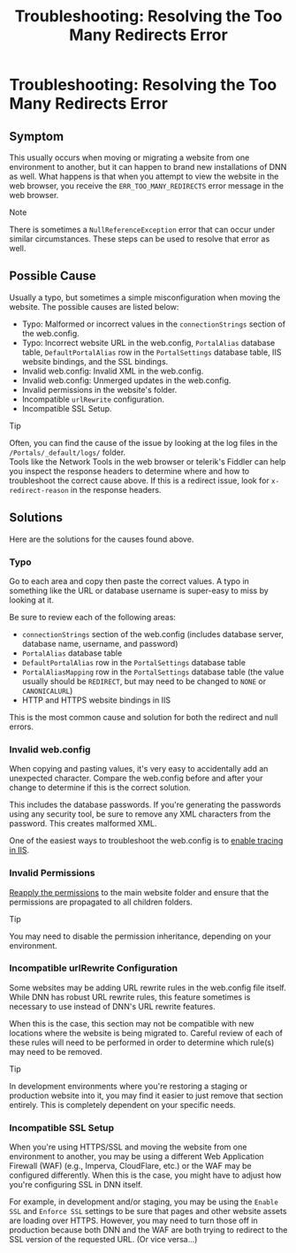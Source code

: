 ﻿---
uid: ts-too-many-redirects
locale: en
title: "Troubleshooting: Resolving the Too Many Redirects Error"
dnnversion: 09.02.00
related-topics: ts-how-to-increase-max-upload-file-size,ts-error-login-ip-filtering-is-currently-disabled,ts-error-another-user-has-taken-action-on-the-page,ts-error-unknown-server-tag-DNNComboBox,ts-error-could-not-load-awssdk,ts-error-sql-timeout,ts-error-argumentnullexception-after-move-upgrade,ts-install-missing-resources,ts-mixed-content-ssl,ts-broken-profile-image,ts-page-remains-in-draft,ts-site-theme-not-loading,ts-incomplete-content-localization,ts-missing-persona-bar
---

# Troubleshooting: Resolving the Too Many Redirects Error  

## Symptom  

This usually occurs when moving or migrating a website from one environment to another, but it can happen to brand new installations of DNN as well.  What happens is that when you attempt to view the website in the web browser, you receive the `ERR_TOO_MANY_REDIRECTS` error message in the web browser.  

> [!NOTE]  
> There is sometimes a `NullReferenceException` error that can occur under similar circumstances. These steps can be used to resolve that error as well.  

## Possible Cause

Usually a typo, but sometimes a simple misconfiguration when moving the website. The possible causes are listed below:  

* Typo: Malformed or incorrect values in the `connectionStrings` section of the web.config.  
* Typo: Incorrect website URL in the web.config, `PortalAlias` database table, `DefaultPortalAlias` row in the `PortalSettings` database table, IIS website bindings, and the SSL bindings.  
* Invalid web.config:  Invalid XML in the web.config.  
* Invalid web.config:  Unmerged updates in the web.config.  
* Invalid permissions in the website's folder.  
* Incompatible `urlRewrite` configuration.  
* Incompatible SSL Setup.  

> [!TIP]  
> Often, you can find the cause of the issue by looking at the log files in the `/Portals/_default/logs/` folder.  
> Tools like the Network Tools in the web browser or telerik's Fiddler can help you inspect the response headers to determine where and how to troubleshoot the correct cause above.  If this is a redirect issue, look for `x-redirect-reason` in the response headers.  

## Solutions  
Here are the solutions for the causes found above.  

### Typo  

Go to each area and copy then paste the correct values.  A typo in something like the URL or database username is super-easy to miss by looking at it.  

Be sure to review each of the following areas:  

* `connectionStrings` section of the web.config (includes database server, database name, username, and password)  
* `PortalAlias` database table  
* `DefaultPortalAlias` row in the `PortalSettings` database table  
* `PortalAliasMapping` row in the `PortalSettings` database table (the value usually should be `REDIRECT`, but may need to be changed to `NONE` or `CANONICALURL`)  
* HTTP and HTTPS website bindings in IIS  

This is the most common cause and solution for both the redirect and null errors.  

### Invalid web.config  

When copying and pasting values, it's very easy to accidentally add an unexpected character.  Compare the web.config before and after your change to determine if this is the correct solution.  

This includes the database passwords.  If you're generating the passwords using any security tool, be sure to remove any XML characters from the password.  This creates malformed XML.  

One of the easiest ways to troubleshoot the web.config is to [enable tracing in IIS](https://docs.microsoft.com/en-us/iis/troubleshoot/using-failed-request-tracing/troubleshooting-failed-requests-using-tracing-in-iis).  

### Invalid Permissions

[Reapply the permissions](xref:set-up-dnn-folder) to the main website folder and ensure that the permissions are propagated to all children folders.  

> [!TIP]  
> You may need to disable the permission inheritance, depending on your environment.  

### Incompatible urlRewrite Configuration  

Some websites may be adding URL rewrite rules in the web.config file itself.  While DNN has robust URL rewrite rules, this feature sometimes is necessary to use instead of DNN's URL rewrite features.  

When this is the case, this section may not be compatible with new locations where the website is being migrated to.  Careful review of each of these rules will need to be performed in order to determine which rule(s) may need to be removed.  

> [!TIP]  
> In development environments where you're restoring a staging or production website into it, you may find it easier to just remove that section entirely.  This is completely dependent on your specific needs.  

### Incompatible SSL Setup  

When you're using HTTPS/SSL and moving the website from one environment to another, you may be using a different Web Application Firewall (WAF) (e.g., Imperva, CloudFlare, etc.) or the WAF may be configured differently.  When this is the case, you might have to adjust how you're configuring SSL in DNN itself.  

For example, in development and/or staging, you may be using the `Enable SSL` and `Enforce SSL` settings to be sure that pages and other website assets are loading over HTTPS.  However, you may need to turn those off in production because both DNN and the WAF are both trying to redirect to the SSL version of the requested URL.  (Or vice versa...)  
